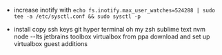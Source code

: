 * increase inotify with
`echo fs.inotify.max_user_watches=524288 | sudo tee -a /etc/sysctl.conf && sudo sysctl -p`

* install
copy ssh keys
git
hyper terminal
oh my zsh
sublime text
nvm
node --lts
jetbrains toolbox
virtualbox from ppa
download and set up virtualbox guest additions
